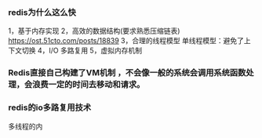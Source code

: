 ### redis为什么这么快
1，基于内存实现
2，高效的数据结构(要求熟悉压缩链表)
https://ost.51cto.com/posts/18839
3，合理的线程模型
单线程模型：避免了上下文切换
4，I/O 多路复用
5，虚拟内存机制
### Redis直接自己构建了VM机制 ，不会像一般的系统会调用系统函数处理，会浪费一定的时间去移动和请求。

### redis的io多路复用技术
多线程的内
